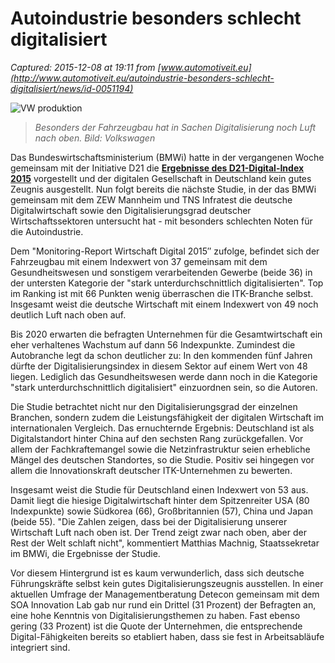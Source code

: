 # Autoindustrie besonders schlecht digitalisiert

_Captured: 2015-12-08 at 19:11 from [www.automotiveit.eu](http://www.automotiveit.eu/autoindustrie-besonders-schlecht-digitalisiert/news/id-0051194)_

![VW produktion](http://www.automotiveit.eu/wp-content/uploads/2014/07/VW-produktion.jpg)

> _Besonders der Fahrzeugbau hat in Sachen Digitalisierung noch Luft nach oben. Bild: Volkswagen_

Das Bundeswirtschaftsministerium (BMWi) hatte in der vergangenen Woche gemeinsam mit der Initiative D21 die **[Ergebnisse des D21-Digital-Index 2015](http://www.automotiveit.eu/digitales-deutschland-stagniert/news/id-0051171)** vorgestellt und der digitalen Gesellschaft in Deutschland kein gutes Zeugnis ausgestellt. Nun folgt bereits die nächste Studie, in der das BMWi gemeinsam mit dem ZEW Mannheim und TNS Infratest die deutsche Digitalwirtschaft sowie den Digitalisierungsgrad deutscher Wirtschaftssektoren untersucht hat - mit besonders schlechten Noten für die Autoindustrie.

Dem "Monitoring-Report Wirtschaft Digital 2015″ zufolge, befindet sich der Fahrzeugbau mit einem Indexwert von 37 gemeinsam mit dem Gesundheitswesen und sonstigem verarbeitenden Gewerbe (beide 36) in der untersten Kategorie der "stark unterdurchschnittlich digitalisierten". Top im Ranking ist mit 66 Punkten wenig überraschen die ITK-Branche selbst. Insgesamt weist die deutsche Wirtschaft mit einem Indexwert von 49 noch deutlich Luft nach oben auf.

Bis 2020 erwarten die befragten Unternehmen für die Gesamtwirtschaft ein eher verhaltenes Wachstum auf dann 56 Indexpunkte. Zumindest die Autobranche legt da schon deutlicher zu: In den kommenden fünf Jahren dürfte der Digitalisierungsindex in diesem Sektor auf einem Wert von 48 liegen. Lediglich das Gesundheitswesen werde dann noch in die Kategorie "stark unterdurchschnittlich digitalisiert" einzuordnen sein, so die Autoren.

Die Studie betrachtet nicht nur den Digitalisierungsgrad der einzelnen Branchen, sondern zudem die Leistungsfähigkeit der digitalen Wirtschaft im internationalen Vergleich. Das ernuchternde Ergebnis: Deutschland ist als Digitalstandort hinter China auf den sechsten Rang zurückgefallen. Vor allem der Fachkraftemangel sowie die Netzinfrastruktur seien erhebliche Mängel des deutschen Standortes, so die Studie. Positiv sei hingegen vor allem die Innovationskraft deutscher ITK-Unternehmen zu bewerten.

Insgesamt weist die Studie für Deutschland einen Indexwert von 53 aus. Damit liegt die hiesige Digitalwirtschaft hinter dem Spitzenreiter USA (80 Indexpunkte) sowie Südkorea (66), Großbritannien (57), China und Japan (beide 55). "Die Zahlen zeigen, dass bei der Digitalisierung unserer Wirtschaft Luft nach oben ist. Der Trend zeigt zwar nach oben, aber der Rest der Welt schlaft nicht", kommentiert Matthias Machnig, Staatssekretar im BMWi, die Ergebnisse der Studie.

Vor diesem Hintergrund ist es kaum verwunderlich, dass sich deutsche Führungskräfte selbst kein gutes Digitalisierungszeugnis ausstellen. In einer aktuellen Umfrage der Managementberatung Detecon gemeinsam mit dem SOA Innovation Lab gab nur rund ein Drittel (31 Prozent) der Befragten an, eine hohe Kenntnis von Digitalisierungsthemen zu haben. Fast ebenso gering (33 Prozent) ist die Quote der Unternehmen, die entsprechende Digital-Fähigkeiten bereits so etabliert haben, dass sie fest in Arbeitsabläufe integriert sind.
